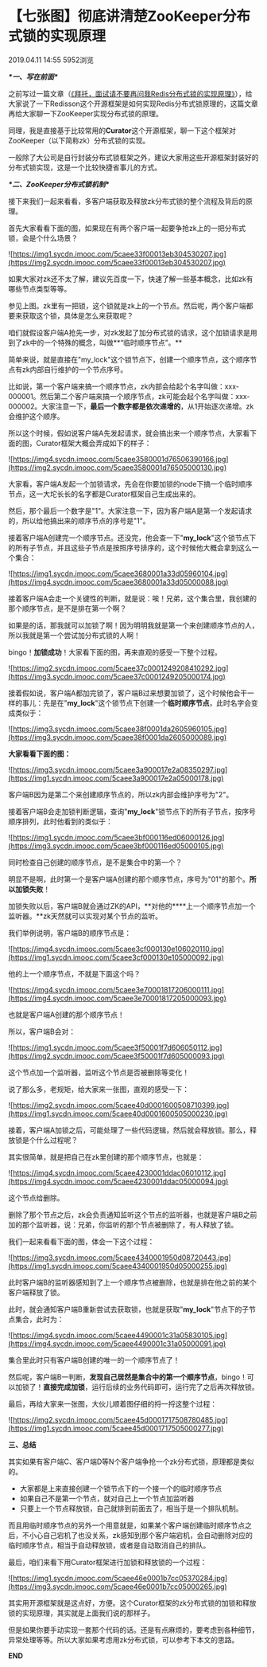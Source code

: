 # **【七张图】彻底讲清楚ZooKeeper分布式锁的实现原理**

2019.04.11 14:55 5952浏览

***\*一、写在前面\****

之前写过一篇文章（[《拜托，面试请不要再问我Redis分布式锁的实现原理》](http://www.imooc.com/article/284859)），给大家说了一下Redisson这个开源框架是如何实现Redis分布式锁原理的，这篇文章再给大家聊一下ZooKeeper实现分布式锁的原理。

同理，我是直接基于比较常用的**Curator**这个开源框架，聊一下这个框架对ZooKeeper（以下简称zk）分布式锁的实现。

一般除了大公司是自行封装分布式锁框架之外，建议大家用这些开源框架封装好的分布式锁实现，这是一个比较快捷省事儿的方式。



***\*二、ZooKeeper分布式锁机制\****



接下来我们一起来看看，多客户端获取及释放zk分布式锁的整个流程及背后的原理。

首先大家看看下面的图，如果现在有两个客户端一起要争抢zk上的一把分布式锁，会是个什么场景？

![https://img1.sycdn.imooc.com/5caee33f00013eb304530207.jpg](https://img2.sycdn.imooc.com/5caee33f00013eb304530207.jpg)

如果大家对zk还不太了解，建议先百度一下，快速了解一些基本概念，比如zk有哪些节点类型等等。

参见上图。zk里有一把锁，这个锁就是zk上的一个节点。然后呢，两个客户端都要来获取这个锁，具体是怎么来获取呢？

咱们就假设客户端A抢先一步，对zk发起了加分布式锁的请求，这个加锁请求是用到了zk中的一个特殊的概念，叫做**“临时顺序节点”。**

简单来说，就是直接在"my_lock"这个锁节点下，创建一个顺序节点，这个顺序节点有zk内部自行维护的一个节点序号。

比如说，第一个客户端来搞一个顺序节点，zk内部会给起个名字叫做：xxx-000001。然后第二个客户端来搞一个顺序节点，zk可能会起个名字叫做：xxx-000002。大家注意一下，**最后一个数字都是依次递增的**，从1开始逐次递增。zk会维护这个顺序。

所以这个时候，假如说客户端A先发起请求，就会搞出来一个顺序节点，大家看下面的图，Curator框架大概会弄成如下的样子：

![https://img4.sycdn.imooc.com/5caee3580001d76506390166.jpg](https://img2.sycdn.imooc.com/5caee3580001d76505000130.jpg)

大家看，客户端A发起一个加锁请求，先会在你要加锁的node下搞一个临时顺序节点，这一大坨长长的名字都是Curator框架自己生成出来的。

然后，那个最后一个数字是"1"。大家注意一下，因为客户端A是第一个发起请求的，所以给他搞出来的顺序节点的序号是"1"。

接着客户端A创建完一个顺序节点。还没完，他会查一下"**my_lock**"这个锁节点下的所有子节点，并且这些子节点是按照序号排序的，这个时候他大概会拿到这么一个集合：

![https://img1.sycdn.imooc.com/5caee3680001a33d05960104.jpg](https://img4.sycdn.imooc.com/5caee3680001a33d05000088.jpg)

接着客户端A会走一个关键性的判断，就是说：唉！兄弟，这个集合里，我创建的那个顺序节点，是不是排在第一个啊？

如果是的话，那我就可以加锁了啊！因为明明我就是第一个来创建顺序节点的人，所以我就是第一个尝试加分布式锁的人啊！

bingo！**加锁成功**！大家看下面的图，再来直观的感受一下整个过程。

![https://img2.sycdn.imooc.com/5caee37c0001249208410292.jpg](https://img3.sycdn.imooc.com/5caee37c0001249205000174.jpg)

接着假如说，客户端A都加完锁了，客户端B过来想要加锁了，这个时候他会干一样的事儿：先是在"**my_lock**"这个锁节点下创建一个**临时顺序节点**，此时名字会变成类似于：

![https://img3.sycdn.imooc.com/5caee38f0001da2605960105.jpg](https://img3.sycdn.imooc.com/5caee38f0001da2605000089.jpg)

**大家看看下面的图：**

![https://img3.sycdn.imooc.com/5caee3a900017e2a08350297.jpg](https://img1.sycdn.imooc.com/5caee3a900017e2a05000178.jpg)

客户端B因为是第二个来创建顺序节点的，所以zk内部会维护序号为"2"。

接着客户端B会走加锁判断逻辑，查询"**my_lock**"锁节点下的所有子节点，按序号顺序排列，此时他看到的类似于：

![https://img1.sycdn.imooc.com/5caee3bf000116ed06000126.jpg](https://img3.sycdn.imooc.com/5caee3bf000116ed05000105.jpg)

同时检查自己创建的顺序节点，是不是集合中的第一个？

明显不是啊，此时第一个是客户端A创建的那个顺序节点，序号为"01"的那个。**所以加锁失败**！

加锁失败以后，客户端B就会通过ZK的API，**对他的****上一个顺序节点加一个监听器。**zk天然就可以实现对某个节点的监听。

我们举例说明，客户端B的顺序节点是：

![https://img4.sycdn.imooc.com/5caee3cf000130e106020110.jpg](https://img1.sycdn.imooc.com/5caee3cf000130e105000092.jpg)

他的上一个顺序节点，不就是下面这个吗？

![https://img4.sycdn.imooc.com/5caee3e70001817206000111.jpg](https://img4.sycdn.imooc.com/5caee3e70001817205000093.jpg)

也就是客户端A创建的那个顺序节点！

所以，客户端B会对：

![https://img1.sycdn.imooc.com/5caee3f50001f7d606050112.jpg](https://img2.sycdn.imooc.com/5caee3f50001f7d605000093.jpg)

这个节点加一个监听器，监听这个节点是否被删除等变化！

说了那么多，老规矩，给大家来一张图，直观的感受一下：

![https://img2.sycdn.imooc.com/5caee40d0001600508710399.jpg](https://img1.sycdn.imooc.com/5caee40d0001600505000230.jpg)

接着，客户端A加锁之后，可能处理了一些代码逻辑，然后就会释放锁。那么，释放锁是个什么过程呢？

其实很简单，就是把自己在zk里创建的那个顺序节点，也就是：

![https://img4.sycdn.imooc.com/5caee4230001ddac06010112.jpg](https://img4.sycdn.imooc.com/5caee4230001ddac05000094.jpg)

这个节点给删除。

删除了那个节点之后，zk会负责通知监听这个节点的监听器，也就是客户端B之前加的那个监听器，说：兄弟，你监听的那个节点被删除了，有人释放了锁。

我们一起来看看下面的图，体会一下这个过程：

![https://img3.sycdn.imooc.com/5caee4340001950d08720443.jpg](https://img1.sycdn.imooc.com/5caee4340001950d05000255.jpg)

此时客户端B的监听器感知到了上一个顺序节点被删除，也就是排在他之前的某个客户端释放了锁。

此时，就会通知客户端B重新尝试去获取锁，也就是获取"**my_lock**"节点下的子节点集合，此时为：

![https://img4.sycdn.imooc.com/5caee4490001c31a05830105.jpg](https://img4.sycdn.imooc.com/5caee4490001c31a05000091.jpg)

集合里此时只有客户端B创建的唯一的一个顺序节点了！

然后呢，客户端B一判断，**发现自己居然是集合中的第一个顺序节点**，bingo！可以加锁了！**直接完成加锁**，运行后续的业务代码即可，运行完了之后再次释放锁。

最后，再给大家来一张图，大伙儿顺着图仔细的捋一捋这整个过程：

![https://img2.sycdn.imooc.com/5caee45d0001717508780485.jpg](https://img1.sycdn.imooc.com/5caee45d0001717505000277.jpg)



**三、总结**



其实如果有客户端C、客户端D等N个客户端争抢一个zk分布式锁，原理都是类似的。

- 大家都是上来直接创建一个锁节点下的一个接一个的临时顺序节点
- 如果自己不是第一个节点，就对自己上一个节点加监听器
- 只要上一个节点释放锁，自己就排到前面去了，相当于是一个排队机制。

而且用临时顺序节点的另外一个用意就是，如果某个客户端创建临时顺序节点之后，不小心自己宕机了也没关系，zk感知到那个客户端宕机，会自动删除对应的临时顺序节点，相当于自动释放锁，或者是自动取消自己的排队。

最后，咱们来看下用Curator框架进行加锁和释放锁的一个过程：

![https://img1.sycdn.imooc.com/5caee46e0001b7cc05370284.jpg](https://img3.sycdn.imooc.com/5caee46e0001b7cc05000265.jpg)

其实用开源框架就是这点好，方便。这个Curator框架的zk分布式锁的加锁和释放锁的实现原理，其实就是上面我们说的那样子。

但是如果你要手动实现一套那个代码的话。还是有点麻烦的，要考虑到各种细节，异常处理等等。所以大家如果考虑用zk分布式锁，可以参考下本文的思路。



**END**